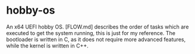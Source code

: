 # hobby-os
An x64 UEFI hobby OS.
[FLOW.md] describes the order of tasks which are executed to get the system running, this is just for my reference.
The bootloader is written in C, as it does not require more advanced features, while the kernel is written in C++.
